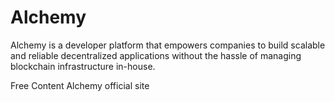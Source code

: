 # Alchemy

Alchemy is a developer platform that empowers companies to build scalable and reliable decentralized applications without the hassle of managing blockchain infrastructure in-house.

<ResourceGroupTitle>Free Content</ResourceGroupTitle>
<BadgeLink colorScheme='yellow' badgeText='Read' href='https://www.alchemy.com/'>Alchemy official site</BadgeLink>
